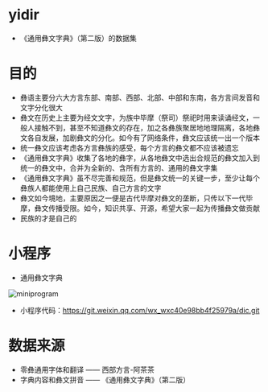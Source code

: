 # yidir
- 《通用彝文字典》（第二版）的数据集
# 目的
- 彝语主要分六大方言东部、南部、西部、北部、中部和东南，各方言间发音和文字分化很大
- 彝文在历史上主要为经文文字，为族中毕摩（祭司）祭祀时用来读诵经文，一般人接触不到，甚至不知道彝文的存在，加之各彝族聚居地地理隔离，各地彝文各自发展，加剧彝文的分化。如今有了网络条件，彝文应该统一出一个版本
- 统一彝文应该考虑各方言彝族的感受，每个方言的彝文都不应该被遗忘
- 《通用彝文字典》收集了各地的彝字，从各地彝文中选出合规范的彝文加入到统一的彝文中，合并为全新的、含所有方言的、通用的彝文字集
- 《通用彝文字典》虽不尽完善和规范，但是彝文统一的关键一步，至少让每个彝族人都能使用上自己民族、自己方言的文字
- 彝文如今境地，主要原因之一便是古代毕摩对彝文的垄断，只传以下一代毕摩，彝文传播受限。如今，知识共享、开源，希望大家一起为传播彝文做贡献
- 民族的才是自己的
# 小程序
- 通用彝文字典

![miniprogram](https://user-images.githubusercontent.com/55614027/217173591-9e1f8544-b414-4d1c-a7e7-5b4c2031046e.png)
- 小程序代码：https://git.weixin.qq.com/wx_wxc40e98bb4f25979a/dic.git

# 数据来源
- 零彝通用字体和翻译 —— 西部方言-阿茶茶
- 字典内容和彝文拼音 —— 《通用彝文字典》（第二版）
